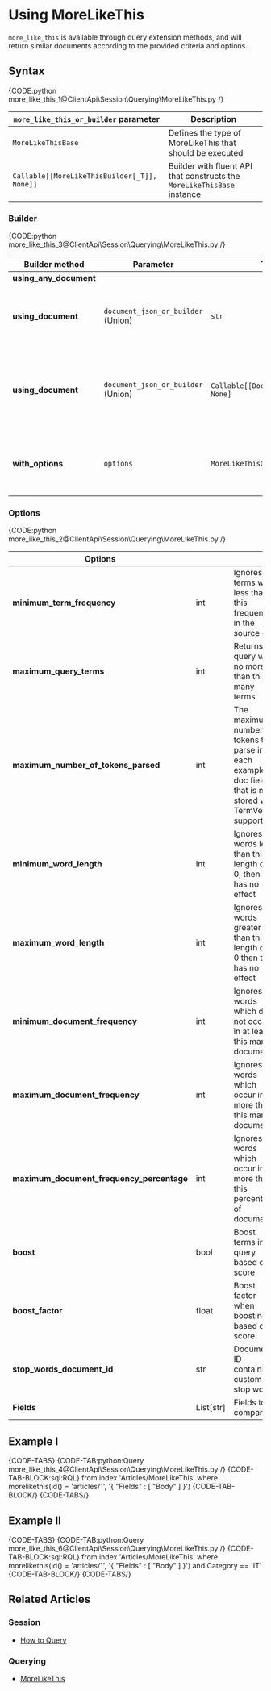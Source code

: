 # Using MoreLikeThis

`more_like_this` is available through query extension methods, and will return similar documents according 
to the provided criteria and options.

## Syntax

{CODE:python more_like_this_1@ClientApi\Session\Querying\MoreLikeThis.py /}

| `more_like_this_or_builder` parameter | Description |
| ------------- | ------------- |
| `MoreLikeThisBase` | Defines the type of MoreLikeThis that should be executed |
| `Callable[[MoreLikeThisBuilder[_T]], None]]` | Builder with fluent API that constructs the `MoreLikeThisBase` instance |

### Builder

{CODE:python more_like_this_3@ClientApi\Session\Querying\MoreLikeThis.py /}

| Builder method | Parameter | Type | Description |
| ------------- | ------------- | ----- | ----- |
| **using_any_document** |  |  |  |
| **using_document** | `document_json_or_builder` (Union) | `str` | Inline JSON document that will be used for the operation |
| **using_document** | `document_json_or_builder` (Union) | `Callable[[DocumentQuery[_T]], None]` | Filtering expression to find a document that will be used for the operation |
| **with_options** | `options` | `MoreLikeThisOptions` | Non-default options to be used by the operation |

### Options

{CODE:python more_like_this_2@ClientApi\Session\Querying\MoreLikeThis.py /}

| Options | | |
| ------------- | ------------- | ----- |
| **minimum_term_frequency** | int | Ignores terms with less than this frequency in the source doc |
| **maximum_query_terms** | int | Returns a query with no more than this many terms |
| **maximum_number_of_tokens_parsed** | int | The maximum number of tokens to parse in each example doc field that is not stored with TermVector support |
| **minimum_word_length** | int | Ignores words less than this length or, if 0, then this has no effect |
| **maximum_word_length** | int | Ignores words greater than this length or if 0 then this has no effect |
| **minimum_document_frequency** | int | Ignores words which do not occur in at least this many documents |
| **maximum_document_frequency** | int | Ignores words which occur in more than this many documents |
| **maximum_document_frequency_percentage** | int | Ignores words which occur in more than this percentage of documents |
| **boost** | bool | Boost terms in query based on score |
| **boost_factor** | float |  Boost factor when boosting based on score |
| **stop_words_document_id** | str  | Document ID containing custom stop words |
| **Fields** | List[str] | Fields to compare |

## Example I

{CODE-TABS}
{CODE-TAB:python:Query more_like_this_4@ClientApi\Session\Querying\MoreLikeThis.py /}
{CODE-TAB-BLOCK:sql:RQL}
from index 'Articles/MoreLikeThis' 
where morelikethis(id() = 'articles/1', '{ "Fields" : [ "Body" ] }')
{CODE-TAB-BLOCK/}
{CODE-TABS/}

## Example II

{CODE-TABS}
{CODE-TAB:python:Query more_like_this_6@ClientApi\Session\Querying\MoreLikeThis.py /}
{CODE-TAB-BLOCK:sql:RQL}
from index 'Articles/MoreLikeThis' 
where morelikethis(id() = 'articles/1', '{ "Fields" : [ "Body" ] }') and Category == 'IT'
{CODE-TAB-BLOCK/}
{CODE-TABS/}

## Related Articles

### Session

- [How to Query](../../../client-api/session/querying/how-to-query)

### Querying

- [MoreLikeThis](../../../indexes/querying/morelikethis)
